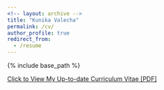 ```yaml
---
<!-- layout: archive -->
title: "Kunika Valecha"
permalink: /cv/
author_profile: true
redirect_from:
  - /resume
---
```


{% include base_path %}


[Click to View My Up-to-date Curriculum Vitae [PDF]](https://Kunika21.github.io/resum_latex.pdf)
